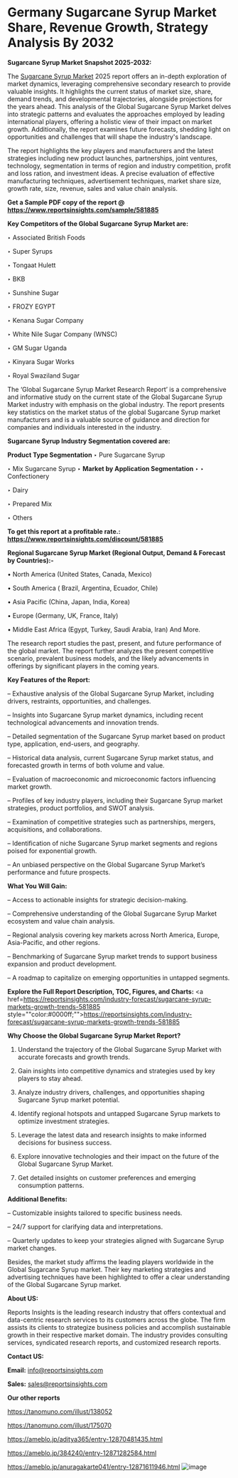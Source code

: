 # Germany Sugarcane Syrup Market Share, Revenue Growth, Strategy Analysis By 2032

<strong>Sugarcane Syrup Market Snapshot 2025-2032:</strong>

The <a href=https://www.reportsinsights.com/sample/581885>Sugarcane Syrup Market</a> 2025 report offers an in-depth exploration of market dynamics, leveraging comprehensive secondary research to provide valuable insights. It highlights the current status of market size, share, demand trends, and developmental trajectories, alongside projections for the years ahead. This analysis of the Global Sugarcane Syrup Market delves into strategic patterns and evaluates the approaches employed by leading international players, offering a holistic view of their impact on market growth. Additionally, the report examines future forecasts, shedding light on opportunities and challenges that will shape the industry's landscape.

The report highlights the key players and manufacturers and the latest strategies including new product launches, partnerships, joint ventures, technology, segmentation in terms of region and industry competition, profit and loss ration, and investment ideas. A precise evaluation of effective manufacturing techniques, advertisement techniques, market share size, growth rate, size, revenue, sales and value chain analysis.

<strong>Get a Sample PDF copy of the report @ <a href=https://www.reportsinsights.com/sample/581885 style=color:#0000ff;>https://www.reportsinsights.com/sample/581885</a></strong>

<strong>Key Competitors of the Global Sugarcane Syrup Market are:</strong>

‣ Associated British Foods

‣ Super Syrups

‣ Tongaat Hulett

‣ BKB

‣ Sunshine Sugar

‣ FROZY EGYPT

‣ Kenana Sugar Company

‣ White Nile Sugar Company (WNSC)

‣ GM Sugar Uganda

‣ Kinyara Sugar Works

‣ Royal Swaziland Sugar

The ‘Global Sugarcane Syrup Market Research Report’ is a comprehensive and informative study on the current state of the Global Sugarcane Syrup Market industry with emphasis on the global industry. The report presents key statistics on the market status of the global Sugarcane Syrup market manufacturers and is a valuable source of guidance and direction for companies and individuals interested in the industry.

<strong>Sugarcane Syrup Industry Segmentation covered are:</strong>

<strong>Product Type Segmentation</strong>
‣
Pure Sugarcane Syrup

‣ Mix Sugarcane Syrup
‣ 
<strong>Market by Application Segmentation</strong>
‣
‣  Confectionery

‣ Dairy

‣ Prepared Mix

‣ Others

<strong>To get this report at a profitable rate.: <a href=https://www.reportsinsights.com/discount/581885 style=color:#0000ff;>https://www.reportsinsights.com/discount/581885</a></strong>

<strong>Regional Sugarcane Syrup Market (Regional Output, Demand &amp; Forecast by Countries):-</strong>

• North America (United States, Canada, Mexico)

• South America ( Brazil, Argentina, Ecuador, Chile)

• Asia Pacific (China, Japan, India, Korea)

• Europe (Germany, UK, France, Italy)

• Middle East Africa (Egypt, Turkey, Saudi Arabia, Iran) And More.

The research report studies the past, present, and future performance of the global market. The report further analyzes the present competitive scenario, prevalent business models, and the likely advancements in offerings by significant players in the coming years.

<strong>Key Features of the Report:</strong>

– Exhaustive analysis of the Global Sugarcane Syrup Market, including drivers, restraints, opportunities, and challenges.

– Insights into Sugarcane Syrup market dynamics, including recent technological advancements and innovation trends.

– Detailed segmentation of the Sugarcane Syrup market based on product type, application, end-users, and geography.

– Historical data analysis, current Sugarcane Syrup market status, and forecasted growth in terms of both volume and value.

– Evaluation of macroeconomic and microeconomic factors influencing market growth.

– Profiles of key industry players, including their Sugarcane Syrup market strategies, product portfolios, and SWOT analysis.

– Examination of competitive strategies such as partnerships, mergers, acquisitions, and collaborations.

– Identification of niche Sugarcane Syrup market segments and regions poised for exponential growth.

– An unbiased perspective on the Global Sugarcane Syrup Market’s performance and future prospects.

<strong>What You Will Gain:</strong>

– Access to actionable insights for strategic decision-making.

– Comprehensive understanding of the Global Sugarcane Syrup Market ecosystem and value chain analysis.

– Regional analysis covering key markets across North America, Europe, Asia-Pacific, and other regions.

– Benchmarking of Sugarcane Syrup market trends to support business expansion and product development.

– A roadmap to capitalize on emerging opportunities in untapped segments.

<strong>Explore the Full Report Description, TOC, Figures, and Charts:</strong>
<a href=https://reportsinsights.com/industry-forecast/sugarcane-syrup-markets-growth-trends-581885 style=""color:#0000ff;"">https://reportsinsights.com/industry-forecast/sugarcane-syrup-markets-growth-trends-581885</a>

<strong>Why Choose the Global Sugarcane Syrup Market Report?</strong>

1. Understand the trajectory of the Global Sugarcane Syrup Market with accurate forecasts and growth trends.

2. Gain insights into competitive dynamics and strategies used by key players to stay ahead.

3. Analyze industry drivers, challenges, and opportunities shaping Sugarcane Syrup market potential.

4. Identify regional hotspots and untapped Sugarcane Syrup markets to optimize investment strategies.

5. Leverage the latest data and research insights to make informed decisions for business success.

6. Explore innovative technologies and their impact on the future of the Global Sugarcane Syrup Market.

7. Get detailed insights on customer preferences and emerging consumption patterns.

<strong>Additional Benefits:</strong>

– Customizable insights tailored to specific business needs.

– 24/7 support for clarifying data and interpretations.

– Quarterly updates to keep your strategies aligned with Sugarcane Syrup market changes.

Besides, the market study affirms the leading players worldwide in the Global Sugarcane Syrup market. Their key marketing strategies and advertising techniques have been highlighted to offer a clear understanding of the Global Sugarcane Syrup market.

<strong><strong>About US</strong>:</strong>

Reports Insights is the leading research industry that offers contextual and data-centric research services to its customers across the globe. The firm assists its clients to strategize business policies and accomplish sustainable growth in their respective market domain. The industry provides consulting services, syndicated research reports, and customized research reports.

<strong>Contact US:</strong>

<p class=><b>Email:</b> <a href=mailto:info@reportsinsights.com>info@reportsinsights.com</a></p>
<p class=><b>Sales:</b> <a href=mailto:sales@reportsinsights.com>sales@reportsinsights.com</a></p>

<strong>Our other reports</strong>

<a href=https://tanomuno.com/illust/138052>https://tanomuno.com/illust/138052</a>

<a href=https://tanomuno.com/illust/175070>https://tanomuno.com/illust/175070</a>

<a href=https://ameblo.jp/aditya365/entry-12870481435.html>https://ameblo.jp/aditya365/entry-12870481435.html</a>

<a href=https://ameblo.jp/384240/entry-12871282584.html>https://ameblo.jp/384240/entry-12871282584.html</a>

<a href=https://ameblo.jp/anuragakarte041/entry-12871611946.html>https://ameblo.jp/anuragakarte041/entry-12871611946.html</a>
![image](https://github.com/user-attachments/assets/5c3ea47a-5a8b-4044-a030-96d4587392f9)
